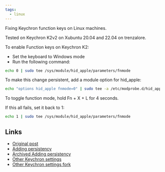 ```yaml
---
tags:
  - linux
---
```

Fixing Keychron function keys on Linux machines.

Tested on Keychron K2v2 on Xubuntu 20.04 and 22.04 on trenzalore.

To enable Function keys on Keychron K2:

+ Set the keyboard to Windows mode
+ Run the following command:

```sh
echo 0 | sudo tee /sys/module/hid_apple/parameters/fnmode
```

To make this change persistent, add a module option for hid_apple:

```sh
echo "options hid_apple fnmode=0" | sudo tee -a /etc/modprobe.d/hid_apple.conf
```

To toggle function mode, hold Fn + X + L for 4 seconds.

If this all fails, set it back to 1:

```sh
echo 1 | sudo tee /sys/module/hid_apple/parameters/fnmode
```

## Links
 - [Original post](https://www.reddit.com/r/MechanicalKeyboards/comments/d5io49/keychron_k2_f_keys_dont_work_w_linux_help/)
 - [Adding persistency](https://mikeshade.com/posts/keychron-linux-function-keys/)
 - [Archived Adding persistency](https://web.archive.org/web/20220721020355/https://mikeshade.com/posts/keychron-linux-function-keys/)
 - [Other Keychron settings](https://github.com/Kurgol/keychron/blob/master/k2.md)
 - [Other Keychron settings fork](https://github.com/pavo-etc/keychron)
